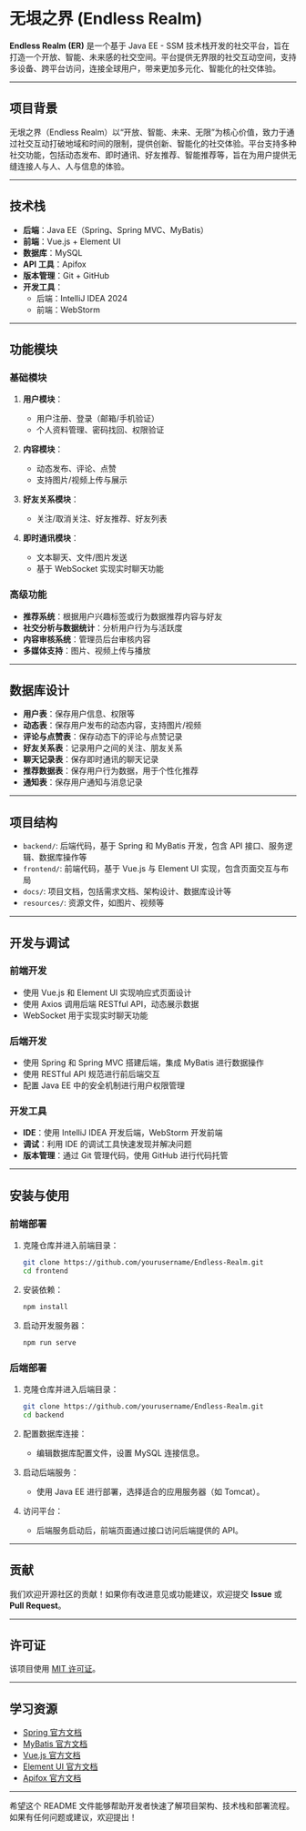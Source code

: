# 无垠之界 (Endless Realm)

**Endless Realm (ER)** 是一个基于 Java EE - SSM 技术栈开发的社交平台，旨在打造一个开放、智能、未来感的社交空间。平台提供无界限的社交互动空间，支持多设备、跨平台访问，连接全球用户，带来更加多元化、智能化的社交体验。

---

## 项目背景

无垠之界（Endless Realm）以“开放、智能、未来、无限”为核心价值，致力于通过社交互动打破地域和时间的限制，提供创新、智能化的社交体验。平台支持多种社交功能，包括动态发布、即时通讯、好友推荐、智能推荐等，旨在为用户提供无缝连接人与人、人与信息的体验。

---

## 技术栈

- **后端**：Java EE（Spring、Spring MVC、MyBatis）
- **前端**：Vue.js + Element UI
- **数据库**：MySQL
- **API 工具**：Apifox
- **版本管理**：Git + GitHub
- **开发工具**：
  - 后端：IntelliJ IDEA 2024
  - 前端：WebStorm

---

## 功能模块

### 基础模块

1. **用户模块**：
   - 用户注册、登录（邮箱/手机验证）
   - 个人资料管理、密码找回、权限验证

2. **内容模块**：
   - 动态发布、评论、点赞
   - 支持图片/视频上传与展示

3. **好友关系模块**：
   - 关注/取消关注、好友推荐、好友列表

4. **即时通讯模块**：
   - 文本聊天、文件/图片发送
   - 基于 WebSocket 实现实时聊天功能

### 高级功能

- **推荐系统**：根据用户兴趣标签或行为数据推荐内容与好友
- **社交分析与数据统计**：分析用户行为与活跃度
- **内容审核系统**：管理员后台审核内容
- **多媒体支持**：图片、视频上传与播放

---

## 数据库设计

- **用户表**：保存用户信息、权限等
- **动态表**：保存用户发布的动态内容，支持图片/视频
- **评论与点赞表**：保存动态下的评论与点赞记录
- **好友关系表**：记录用户之间的关注、朋友关系
- **聊天记录表**：保存即时通讯的聊天记录
- **推荐数据表**：保存用户行为数据，用于个性化推荐
- **通知表**：保存用户通知与消息记录

---

## 项目结构

- `backend/`: 后端代码，基于 Spring 和 MyBatis 开发，包含 API 接口、服务逻辑、数据库操作等
- `frontend/`: 前端代码，基于 Vue.js 与 Element UI 实现，包含页面交互与布局
- `docs/`: 项目文档，包括需求文档、架构设计、数据库设计等
- `resources/`: 资源文件，如图片、视频等

---

## 开发与调试

### 前端开发

- 使用 Vue.js 和 Element UI 实现响应式页面设计
- 使用 Axios 调用后端 RESTful API，动态展示数据
- WebSocket 用于实现实时聊天功能

### 后端开发

- 使用 Spring 和 Spring MVC 搭建后端，集成 MyBatis 进行数据操作
- 使用 RESTful API 规范进行前后端交互
- 配置 Java EE 中的安全机制进行用户权限管理

### 开发工具

- **IDE**：使用 IntelliJ IDEA 开发后端，WebStorm 开发前端
- **调试**：利用 IDE 的调试工具快速发现并解决问题
- **版本管理**：通过 Git 管理代码，使用 GitHub 进行代码托管

---

## 安装与使用

### 前端部署

1. 克隆仓库并进入前端目录：
   ```bash
   git clone https://github.com/yourusername/Endless-Realm.git
   cd frontend
   ```

2. 安装依赖：
   ```bash
   npm install
   ```

3. 启动开发服务器：
   ```bash
   npm run serve
   ```

### 后端部署

1. 克隆仓库并进入后端目录：
   ```bash
   git clone https://github.com/yourusername/Endless-Realm.git
   cd backend
   ```

2. 配置数据库连接：
   - 编辑数据库配置文件，设置 MySQL 连接信息。

3. 启动后端服务：
   - 使用 Java EE 进行部署，选择适合的应用服务器（如 Tomcat）。

4. 访问平台：
   - 后端服务启动后，前端页面通过接口访问后端提供的 API。

---

## 贡献

我们欢迎开源社区的贡献！如果你有改进意见或功能建议，欢迎提交 **Issue** 或 **Pull Request**。

---

## 许可证

该项目使用 [MIT 许可证](LICENSE)。

---

## 学习资源

- [Spring 官方文档](https://docs.spring.io/spring-framework/docs/current/reference/html/web.html)
- [MyBatis 官方文档](https://mybatis.org)
- [Vue.js 官方文档](https://vuejs.org)
- [Element UI 官方文档](https://element.eleme.io)
- [Apifox 官方文档](https://www.apifox.cn)

---

希望这个 README 文件能够帮助开发者快速了解项目架构、技术栈和部署流程。如果有任何问题或建议，欢迎提出！